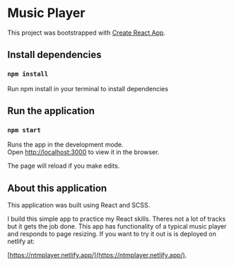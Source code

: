 # Music Player

This project was bootstrapped with [Create React App](https://github.com/facebook/create-react-app).

## Install dependencies

### `npm install`

Run npm install in your terminal to install dependencies

## Run the application

### `npm start`

Runs the app in the development mode.\
Open [http://localhost:3000](http://localhost:3000) to view it in the browser.

The page will reload if you make edits.

## About this application

This application was built using React and SCSS.

I build this simple app to practice my React skills. Theres not a lot of tracks but it gets the job done. This app has functionality of a typical music player and responds to page resizing. If you want to try it out is is deployed on netlify at:

[https://ntmplayer.netlify.app/](https://ntmplayer.netlify.app/).


